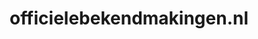---
layout: post
title:  "officielebekendmakingen.nl"
internal_url:  "/dutchgov/officielebekendmakingen.nl.html"
categories: dutchgov
---